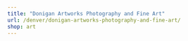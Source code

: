 ```yaml
---
title: "Donigan Artworks Photography and Fine Art"
url: /denver/donigan-artworks-photography-and-fine-art/
shop: art
---
```


